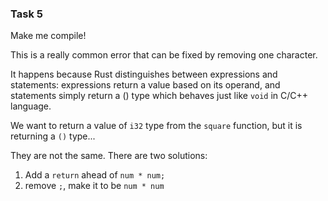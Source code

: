 ### Task 5

Make me compile!

<div class="hint">
  This is a really common error that can be fixed by removing one character.

  It happens because Rust distinguishes between expressions and statements: expressions return a value based on its operand, and statements simply return a () type which behaves just like `void` in C/C++ language.

  We want to return a value of `i32` type from the `square` function, but it is returning a `()` type...

  They are not the same. There are two solutions:
  1. Add a `return` ahead of `num * num;`
  2. remove `;`, make it to be `num * num`
</div>
